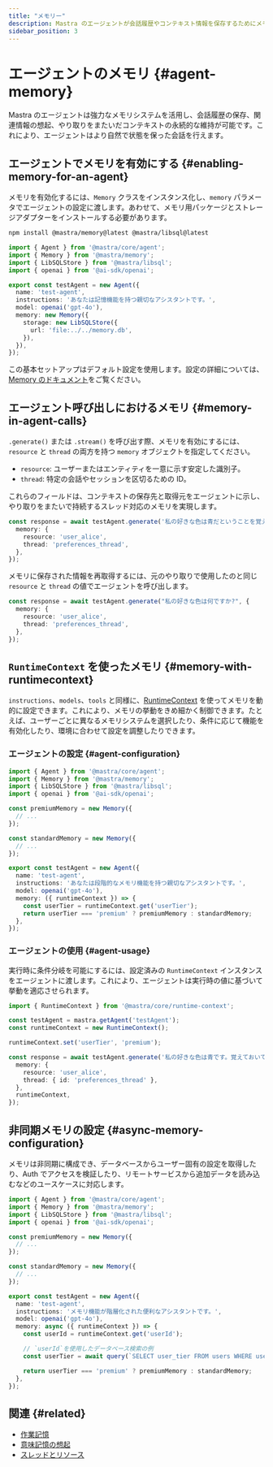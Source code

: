 ```yaml
---
title: "メモリー"
description: Mastra のエージェントが会話履歴やコンテキスト情報を保存するためにメモリーをどのように活用するかを解説するドキュメント。
sidebar_position: 3
---
```


# エージェントのメモリ \{#agent-memory\}

Mastra のエージェントは強力なメモリシステムを活用し、会話履歴の保存、関連情報の想起、やり取りをまたいだコンテキストの永続的な維持が可能です。これにより、エージェントはより自然で状態を保った会話を行えます。

## エージェントでメモリを有効にする \{#enabling-memory-for-an-agent\}

メモリを有効化するには、`Memory` クラスをインスタンス化し、`memory` パラメータでエージェントの設定に渡します。あわせて、メモリ用パッケージとストレージアダプターをインストールする必要があります。

```bash npm2yarn copy
npm install @mastra/memory@latest @mastra/libsql@latest
```

```typescript {2-3,10-14} showLineNumbers
import { Agent } from '@mastra/core/agent';
import { Memory } from '@mastra/memory';
import { LibSQLStore } from '@mastra/libsql';
import { openai } from '@ai-sdk/openai';

export const testAgent = new Agent({
  name: 'test-agent',
  instructions: 'あなたは記憶機能を持つ親切なアシスタントです。',
  model: openai('gpt-4o'),
  memory: new Memory({
    storage: new LibSQLStore({
      url: 'file:../../memory.db',
    }),
  }),
});
```

この基本セットアップはデフォルト設定を使用します。設定の詳細については、[Memory のドキュメント](../memory/overview)をご覧ください。

## エージェント呼び出しにおけるメモリ \{#memory-in-agent-calls\}

`.generate()` または `.stream()` を呼び出す際、メモリを有効にするには、`resource` と `thread` の両方を持つ `memory` オブジェクトを指定してください。

* `resource`: ユーザーまたはエンティティを一意に示す安定した識別子。
* `thread`: 特定の会話やセッションを区切るための ID。

これらのフィールドは、コンテキストの保存先と取得元をエージェントに示し、やり取りをまたいで持続するスレッド対応のメモリを実現します。

```typescript {3-4}
const response = await testAgent.generate('私の好きな色は青だということを覚えておいてください。', {
  memory: {
    resource: 'user_alice',
    thread: 'preferences_thread',
  },
});
```

メモリに保存された情報を再取得するには、元のやり取りで使用したのと同じ `resource` と `thread` の値でエージェントを呼び出します。

```typescript {3-4}
const response = await testAgent.generate("私の好きな色は何ですか?", {
  memory: {
    resource: 'user_alice',
    thread: 'preferences_thread',
  },
});
```

## `RuntimeContext` を使ったメモリ \{#memory-with-runtimecontext\}

`instructions`、`models`、`tools` と同様に、[RuntimeContext](/docs/server-db/runtime-context) を使ってメモリを動的に設定できます。これにより、メモリの挙動をきめ細かく制御できます。たとえば、ユーザーごとに異なるメモリシステムを選択したり、条件に応じて機能を有効化したり、環境に合わせて設定を調整したりできます。

### エージェントの設定 \{#agent-configuration\}

```typescript {18-20} filename="src/mastra/agents/test-agent.ts" showLineNumbers copy
import { Agent } from '@mastra/core/agent';
import { Memory } from '@mastra/memory';
import { LibSQLStore } from '@mastra/libsql';
import { openai } from '@ai-sdk/openai';

const premiumMemory = new Memory({
  // ...
});

const standardMemory = new Memory({
  // ...
});

export const testAgent = new Agent({
  name: 'test-agent',
  instructions: 'あなたは段階的なメモリ機能を持つ親切なアシスタントです。',
  model: openai('gpt-4o'),
  memory: ({ runtimeContext }) => {
    const userTier = runtimeContext.get('userTier');
    return userTier === 'premium' ? premiumMemory : standardMemory;
  },
});
```

### エージェントの使用 \{#agent-usage\}

実行時に条件分岐を可能にするには、設定済みの `RuntimeContext` インスタンスをエージェントに渡します。これにより、エージェントは実行時の値に基づいて挙動を適応させられます。

```typescript {1,4,6, 13} showLineNumbers copy
import { RuntimeContext } from '@mastra/core/runtime-context';

const testAgent = mastra.getAgent('testAgent');
const runtimeContext = new RuntimeContext();

runtimeContext.set('userTier', 'premium');

const response = await testAgent.generate('私の好きな色は青です。覚えておいてください。', {
  memory: {
    resource: 'user_alice',
    thread: { id: 'preferences_thread' },
  },
  runtimeContext,
});
```

## 非同期メモリの設定 \{#async-memory-configuration\}

メモリは非同期に構成でき、データベースからユーザー固有の設定を取得したり、Auth でアクセスを検証したり、リモートサービスから追加データを読み込むなどのユースケースに対応します。

```typescript {18, 22} filename="src/mastra/agents/test-agent.ts" showLineNumbers copy
import { Agent } from '@mastra/core/agent';
import { Memory } from '@mastra/memory';
import { LibSQLStore } from '@mastra/libsql';
import { openai } from '@ai-sdk/openai';

const premiumMemory = new Memory({
  // ...
});

const standardMemory = new Memory({
  // ...
});

export const testAgent = new Agent({
  name: 'test-agent',
  instructions: 'メモリ機能が階層化された便利なアシスタントです。',
  model: openai('gpt-4o'),
  memory: async ({ runtimeContext }) => {
    const userId = runtimeContext.get('userId');

    // `userId`を使用したデータベース検索の例
    const userTier = await query(`SELECT user_tier FROM users WHERE userId = $1`, [userId]);

    return userTier === 'premium' ? premiumMemory : standardMemory;
  },
});
```

## 関連 \{#related\}

* [作業記憶](../memory/working-memory)
* [意味記憶の想起](../memory/semantic-recall)
* [スレッドとリソース](../memory/threads-and-resources)